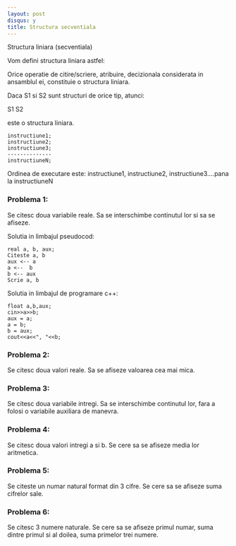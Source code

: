 ```yaml
---
layout: post
disqus: y
title: Structura secventiala
---
```


Structura liniara (secventiala)

Vom defini structura liniara astfel:

Orice operatie de citire/scriere, atribuire, decizionala considerata in ansamblul ei, constituie o structura liniara.

Daca S1 si S2 sunt structuri de orice tip, atunci: 

S1
S2

este o structura liniara.

    instructiune1;
    instructiune2;
    instructiune3;
    --------------
    instructiuneN;
 
Ordinea de executare este: instructiune1, instructiune2, instructiune3....pana la instructiuneN

### Problema 1:

Se citesc doua variabile reale. Sa se interschimbe continutul lor si sa se afiseze.

Solutia in limbajul pseudocod:

    real a, b, aux;
    Citeste a, b
    aux <-- a
    a <--  b
    b <-- aux
    Scrie a, b

Solutia in limbajul de programare c++:

    float a,b,aux;
    cin>>a>>b;
    aux = a;
    a = b;
    b = aux;
    cout<<a<<", "<<b;

### Problema 2:

Se citesc doua valori reale. Sa se afiseze valoarea cea mai mica.

### Problema 3:

Se citesc doua variabile intregi. Sa se interschimbe continutul lor, fara a folosi o variabile auxiliara de manevra.

### Problema 4:

Se citesc doua valori intregi a si b. Se cere sa se afiseze media lor aritmetica.

### Problema 5:

Se citeste un numar natural format din 3 cifre. Se cere sa se afiseze suma cifrelor sale. 

### Problema 6:

Se citesc 3 numere naturale. Se cere sa se afiseze primul numar, suma dintre primul si al doilea, suma primelor trei numere.  
    
     
  





